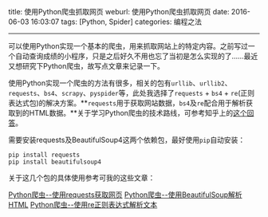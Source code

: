 title: 使用Python爬虫抓取网页
weburl: 使用Python爬虫抓取网页
date: 2016-06-03 16:03:07
tags: [Python, Spider]
categories: 编程之法

---

可以使用Python实现一个基本的爬虫，用来抓取网站上的特定内容。之前写过一个自动查询成绩的小程序，只是之后好久不用也忘了当初是怎么实现的了……最近又想研究下Python爬虫，故写点文章来记录一下。

<!--more-->

使用Python实现一个爬虫的方法有很多，相关的包有`urllib`、`urllib2`、`requests`、`bs4`、`scrapy`、`pyspider`等，此处我选择了`requests` + `bs4` + `re`(正则表达式包)的解决方案。**`requests`用于获取网站数据，`bs4`及`re`配合用于解析获取到的HTML数据。**关于学习Python爬虫的技术路线，可参考知乎上的[这个回答](https://www.zhihu.com/question/20899988/answer/96904827)。

需要安装requests及BeautifulSoup4这两个依赖包，最好使用`pip`自动安装：
```
pip install requests
pip install beautifulsoup4
```

关于这几个包的具体使用参考可我的这些文章：

[Python爬虫--使用requests获取网页](/2016/06/03/Python%E7%88%AC%E8%99%AB--%E4%BD%BF%E7%94%A8requests%E8%8E%B7%E5%8F%96%E7%BD%91%E9%A1%B5/)
[Python爬虫--使用BeautifulSoup解析HTML](/2016/07/20/Python%E7%88%AC%E8%99%AB--%E4%BD%BF%E7%94%A8BeautifulSoup%E8%A7%A3%E6%9E%90HTML/)
[Python爬虫--使用re正则表达式解析文本](/2016/07/20/Python%E7%88%AC%E8%99%AB--%E4%BD%BF%E7%94%A8re%E6%AD%A3%E5%88%99%E8%A1%A8%E8%BE%BE%E5%BC%8F%E8%A7%A3%E6%9E%90%E6%96%87%E6%9C%AC/)
